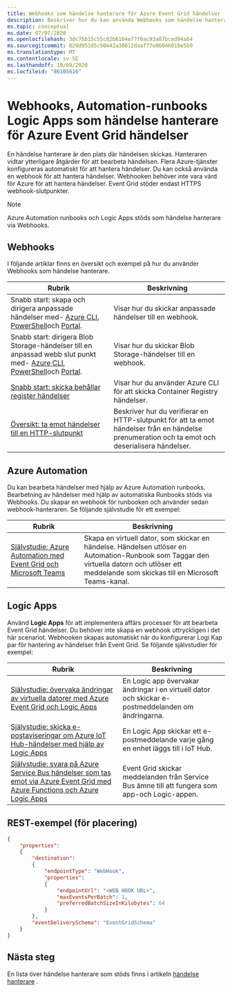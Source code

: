 ```yaml
---
title: Webhooks som händelse hanterare för Azure Event Grid händelser
description: Beskriver hur du kan använda Webhooks som händelse hanterare för Azure Event Grid händelser. Azure Automation runbooks och Logic Apps stöds som händelse hanterare via Webhooks.
ms.topic: conceptual
ms.date: 07/07/2020
ms.openlocfilehash: 3dc75b15c55c82b6164e77f0ac93a87bced94a64
ms.sourcegitcommit: 829d951d5c90442a38012daaf77e86046018e5b9
ms.translationtype: MT
ms.contentlocale: sv-SE
ms.lasthandoff: 10/09/2020
ms.locfileid: "86105616"
---
```

# <a name="webhooks-automation-runbooks-logic-apps-as-event-handlers-for-azure-event-grid-events"></a>Webhooks, Automation-runbooks Logic Apps som händelse hanterare för Azure Event Grid händelser
En händelse hanterare är den plats där händelsen skickas. Hanteraren vidtar ytterligare åtgärder för att bearbeta händelsen. Flera Azure-tjänster konfigureras automatiskt för att hantera händelser. Du kan också använda en webhook för att hantera händelser. Webhooken behöver inte vara värd för Azure för att hantera händelser. Event Grid stöder endast HTTPS webhook-slutpunkter.

> [!NOTE]
> Azure Automation runbooks och Logic Apps stöds som händelse hanterare via Webhooks. 

## <a name="webhooks"></a>Webhooks
I följande artiklar finns en översikt och exempel på hur du använder Webhooks som händelse hanterare. 

|Rubrik  |Beskrivning  |
|---------|---------|
| Snabb start: skapa och dirigera anpassade händelser med- [Azure CLI](custom-event-quickstart.md), [PowerShell](custom-event-quickstart-powershell.md)och [Portal](custom-event-quickstart-portal.md). | Visar hur du skickar anpassade händelser till en webhook. |
| Snabb start: dirigera Blob Storage-händelser till en anpassad webb slut punkt med- [Azure CLI](../storage/blobs/storage-blob-event-quickstart.md?toc=%2fazure%2fevent-grid%2ftoc.json), [PowerShell](../storage/blobs/storage-blob-event-quickstart-powershell.md?toc=%2fazure%2fevent-grid%2ftoc.json)och [Portal](blob-event-quickstart-portal.md). | Visar hur du skickar Blob Storage-händelser till en webhook. |
| [Snabb start: skicka behållar register händelser](../container-registry/container-registry-event-grid-quickstart.md?toc=%2fazure%2fevent-grid%2ftoc.json) | Visar hur du använder Azure CLI för att skicka Container Registry händelser. |
| [Översikt: ta emot händelser till en HTTP-slutpunkt](receive-events.md) | Beskriver hur du verifierar en HTTP-slutpunkt för att ta emot händelser från en händelse prenumeration och ta emot och deserialisera händelser. |


## <a name="azure-automation"></a>Azure Automation
Du kan bearbeta händelser med hjälp av Azure Automation runbooks. Bearbetning av händelser med hjälp av automatiska Runbooks stöds via Webhooks. Du skapar en webhook för runbooken och använder sedan webhook-hanteraren. Se följande självstudie för ett exempel: 

|Rubrik  |Beskrivning  |
|---------|---------|
|[Självstudie: Azure Automation med Event Grid och Microsoft Teams](ensure-tags-exists-on-new-virtual-machines.md) |Skapa en virtuell dator, som skickar en händelse. Händelsen utlöser en Automation-Runbook som Taggar den virtuella datorn och utlöser ett meddelande som skickas till en Microsoft Teams-kanal. |


## <a name="logic-apps"></a>Logic Apps
Använd **Logic Apps** för att implementera affärs processer för att bearbeta Event Grid händelser. Du behöver inte skapa en webhook uttryckligen i det här scenariot. Webhooken skapas automatiskt när du konfigurerar Logi Kap par för hantering av händelser från Event Grid. Se följande självstudier för exempel: 

|Rubrik  |Beskrivning  |
|---------|---------|
| [Självstudie: övervaka ändringar av virtuella datorer med Azure Event Grid och Logic Apps](monitor-virtual-machine-changes-event-grid-logic-app.md) | En Logic app övervakar ändringar i en virtuell dator och skickar e-postmeddelanden om ändringarna. |
| [Självstudie: skicka e-postaviseringar om Azure IoT Hub-händelser med hjälp av Logic Apps](publish-iot-hub-events-to-logic-apps.md) | En Logic App skickar ett e-postmeddelande varje gång en enhet läggs till i IoT Hub. |
| [Självstudie: svara på Azure Service Bus händelser som tas emot via Azure Event Grid med Azure Functions och Azure Logic Apps](../service-bus-messaging/service-bus-to-event-grid-integration-example.md?toc=%2fazure%2fevent-grid%2ftoc.json) | Event Grid skickar meddelanden från Service Bus ämne till att fungera som app-och Logic-appen. |

## <a name="rest-example-for-put"></a>REST-exempel (för placering)

```json
{
    "properties": 
    {
        "destination": 
        {
            "endpointType": "WebHook",
            "properties": 
            {
                "endpointUrl": "<WEB HOOK URL>",
                "maxEventsPerBatch": 1,
                "preferredBatchSizeInKilobytes": 64
            }
        },
        "eventDeliverySchema": "EventGridSchema"
    }
}
```

## <a name="next-steps"></a>Nästa steg
En lista över händelse hanterare som stöds finns i artikeln [händelse hanterare](event-handlers.md) . 
